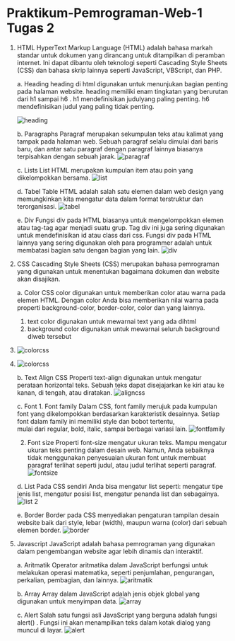 # Praktikum-Pemrograman-Web-1 Tugas 2
1.  HTML
    HyperText Markup Language (HTML) adalah bahasa markah standar untuk dokumen yang dirancang untuk ditampilkan di peramban internet. Ini dapat dibantu oleh teknologi seperti Cascading 
    Style Sheets (CSS) dan bahasa skrip lainnya seperti JavaScript, VBScript, dan PHP.

    a. Heading
            heading di html digunakan untuk menunjukan bagian penting pada halaman website. heading memiliki enam tingkatan yang berurutan dari h1 sampai h6 . h1 mendefinisikan judulyang 
       paling penting. h6 mendefinisikan judul yang paling tidak penting.
    
    ![heading](https://github.com/Terserahaaaaaaaaaa/Praktikum-Pemrograman-Web-1/assets/152271468/732dc0e6-2840-4351-b177-a919872315e9)


    b. Paragraphs
            Paragraf merupakan sekumpulan teks atau kalimat yang tampak pada halaman web. Sebuah paragraf selalu dimulai dari baris baru, dan antar satu paragraf dengan paragraf lainnya 
       biasanya terpisahkan dengan sebuah jarak.
   ![paragraf](https://github.com/Terserahaaaaaaaaaa/Praktikum-Pemrograman-Web-1/assets/152271468/64e077a2-84e1-4194-9202-5a6b4c8dc7bb)

    c. Lists
            List HTML merupakan kumpulan item atau poin yang dikelompokkan bersama.
    ![list](https://github.com/Terserahaaaaaaaaaa/Praktikum-Pemrograman-Web-1/assets/152271468/9fcee2d2-a7a5-4b2e-bdea-e9e558a2d41f)

    d. Tabel
            Table HTML adalah salah satu elemen dalam web design yang memungkinkan kita mengatur data dalam format terstruktur dan terorganisasi.
![tabel](https://github.com/Terserahaaaaaaaaaa/Praktikum-Pemrograman-Web-1/assets/152271468/3149bfe3-c7fc-4157-8ef4-2625a88e13e7)

    e. Div
            Fungsi div pada HTML biasanya untuk mengelompokkan elemen atau tag-tag agar menjadi suatu grup. Tag div ini juga sering digunakan untuk mendefinisikan id atau class dari css.        Fungsi div pada HTML lainnya yang sering digunakan oleh para programmer adalah untuk membatasi bagian satu dengan bagian yang lain.
![div](https://github.com/Terserahaaaaaaaaaa/Praktikum-Pemrograman-Web-1/assets/152271468/5324241c-e3c0-4880-bcad-6c75594c3759)

3.  CSS
    Cascading Style Sheets (CSS) merupakan bahasa pemrograman yang digunakan untuk menentukan bagaimana dokumen dan website akan disajikan.

    a. Color
            CSS color digunakan untuk memberikan color atau warna pada elemen HTML. Dengan color Anda bisa memberikan nilai warna pada properti background-color, border-color, color dan         yang lainnya.
       1. text color digunakan untuk mewarnai text yang ada dihtml
       2. background color digunakan untuk mewarnai seluruh background diweb tersebut
1. ![colorcss](https://github.com/Terserahaaaaaaaaaa/Praktikum-Pemrograman-Web-1/assets/152271468/f42c75f2-0544-4ae4-af50-ddcc42d701a5)
2. ![colorcss](https://github.com/Terserahaaaaaaaaaa/Praktikum-Pemrograman-Web-1/assets/152271468/a2912852-2494-4fda-9902-73face989dd2)

    b. Text Align CSS
            Properti text-align digunakan untuk mengatur perataan horizontal teks. Sebuah teks dapat disejajarkan ke kiri atau ke kanan, di tengah, atau diratakan.
![aligncss](https://github.com/Terserahaaaaaaaaaa/Praktikum-Pemrograman-Web-1/assets/152271468/a2144b77-7e71-4030-b35a-46de06c0e964)

    c. Font
       1. Font family
            Dalam CSS, font family merujuk pada kumpulan font yang dikelompokkan berdasarkan karakteristik desainnya. Setiap font dalam family ini memiliki style dan bobot tertentu,     
       mulai dari regular, bold, italic, sampai berbagai variasi lain.
![fontfamily](https://github.com/Terserahaaaaaaaaaa/Praktikum-Pemrograman-Web-1/assets/152271468/7daed75a-c54d-4129-8ac8-9ef469f28de1)

      2. Font size
            Properti font-size mengatur ukuran teks. Mampu mengatur ukuran teks penting dalam desain web. Namun, Anda sebaiknya tidak menggunakan penyesuaian ukuran font untuk membuat paragraf terlihat seperti judul, atau judul terlihat seperti paragraf.
![fontsize](https://github.com/Terserahaaaaaaaaaa/Praktikum-Pemrograman-Web-1/assets/152271468/7c51987c-9c5d-4999-ad9f-23ab72a28dfb)

    d. List
            Pada CSS sendiri Anda bisa mengatur list seperti: mengatur tipe jenis list, mengatur posisi list, mengatur penanda list dan sebagainya.
![list 2](https://github.com/Terserahaaaaaaaaaa/Praktikum-Pemrograman-Web-1/assets/152271468/079e07c0-3749-419b-bee8-84bf591e5938)

    e. Border
            Border pada CSS menyediakan pengaturan tampilan desain website baik dari style, lebar (width), maupun warna (color) dari sebuah elemen border.
![border](https://github.com/Terserahaaaaaaaaaa/Praktikum-Pemrograman-Web-1/assets/152271468/556e0bc6-6233-4aa2-8e84-b28776cf0766)


4.  Javascript
    JavaScript adalah bahasa pemrograman yang digunakan dalam pengembangan website agar lebih dinamis dan interaktif.

    a. Aritmatik
            Operator aritmatika dalam JavaScript berfungsi untuk melakukan operasi matematika, seperti penjumlahan, pengurangan, perkalian, pembagian, dan lainnya.
![aritmatik](https://github.com/Terserahaaaaaaaaaa/Praktikum-Pemrograman-Web-1/assets/152271468/af4183a8-8320-48bc-9e1c-848278cfd98b)

    b. Array
            Array dalam JavaScript adalah jenis objek global yang digunakan untuk menyimpan data.
![array](https://github.com/Terserahaaaaaaaaaa/Praktikum-Pemrograman-Web-1/assets/152271468/36010c11-24ea-4a3e-bf99-940819f16b38)

    c. Alert
            Salah satu fungsi asli JavaScript yang berguna adalah fungsi alert() . Fungsi ini akan menampilkan teks dalam kotak dialog yang muncul di layar.
    ![alert](https://github.com/Terserahaaaaaaaaaa/Praktikum-Pemrograman-Web-1/assets/152271468/17fc6a18-ddab-453c-83ad-9ecaf77fc075)


         

    
